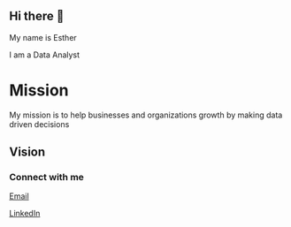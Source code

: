 ## Hi there 👋

 My name is Esther

I am a Data Analyst

# Mission


My mission is to help businesses and organizations growth by making data driven decisions

## Vision



### Connect with me

[Email](mailto:ogunladeesther143@gmail.com)

[LinkedIn](https://www.linkedin.com/in/esther-akintunde-75b61a265/)


<!--
**Esther-git87/Esther-git87** is a ✨ _special_ ✨ repository because its `README.md` (this file) appears on your GitHub profile.

Here are some ideas to get you started:

- 🔭 I’m currently working on ...
- 🌱 I’m currently learning ...
- 👯 I’m looking to collaborate on ...
- 🤔 I’m looking for help with ...
- 💬 Ask me about ...
- 📫 How to reach me: ...
- 😄 Pronouns: ...
- ⚡ Fun fact: ...
-->



